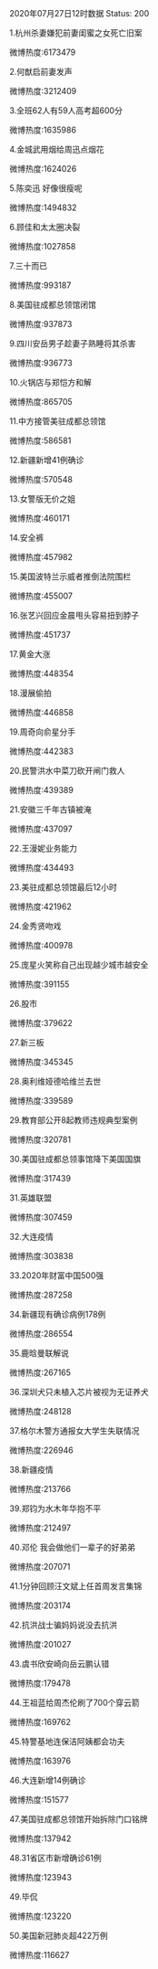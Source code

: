 2020年07月27日12时数据
Status: 200

1.杭州杀妻嫌犯前妻闺蜜之女死亡旧案

微博热度:6173479

2.何猷启前妻发声

微博热度:3212409

3.全班62人有59人高考超600分

微博热度:1635986

4.金城武用烟给周迅点烟花

微博热度:1624026

5.陈奕迅 好像很瘦呢

微博热度:1494832

6.顾佳和太太圈决裂

微博热度:1027858

7.三十而已

微博热度:993187

8.美国驻成都总领馆闭馆

微博热度:937873

9.四川安岳男子趁妻子熟睡将其杀害

微博热度:936773

10.火锅店与郑恺方和解

微博热度:865705

11.中方接管美驻成都总领馆

微博热度:586581

12.新疆新增41例确诊

微博热度:570548

13.女警版无价之姐

微博热度:460171

14.安全裤

微博热度:457982

15.美国波特兰示威者推倒法院围栏

微博热度:455007

16.张艺兴回应金晨甩头容易扭到脖子

微博热度:451737

17.黄金大涨

微博热度:448354

18.漫展偷拍

微博热度:446858

19.周奇向俞星分手

微博热度:442383

20.民警洪水中菜刀砍开闸门救人

微博热度:439389

21.安徽三千年古镇被淹

微博热度:437097

22.王漫妮业务能力

微博热度:434493

23.美驻成都总领馆最后12小时

微博热度:421962

24.金秀贤吻戏

微博热度:400978

25.庞星火笑称自己出现越少城市越安全

微博热度:391155

26.股市

微博热度:379622

27.新三板

微博热度:345345

28.奥利维娅德哈维兰去世

微博热度:339589

29.教育部公开8起教师违规典型案例

微博热度:320781

30.美国驻成都总领事馆降下美国国旗

微博热度:317439

31.英雄联盟

微博热度:307459

32.大连疫情

微博热度:303838

33.2020年财富中国500强

微博热度:287258

34.新疆现有确诊病例178例

微博热度:286554

35.鹿晗曼联解说

微博热度:267165

36.深圳犬只未植入芯片被视为无证养犬

微博热度:248128

37.格尔木警方通报女大学生失联情况

微博热度:226946

38.新疆疫情

微博热度:213766

39.郑钧为水木年华抱不平

微博热度:212497

40.邓伦 我会做他们一辈子的好弟弟

微博热度:207071

41.1分钟回顾汪文斌上任首周发言集锦

微博热度:203174

42.抗洪战士骗妈妈说没去抗洪

微博热度:201027

43.虞书欣安崎向岳云鹏认错

微博热度:179478

44.王祖蓝给周杰伦刷了700个穿云箭

微博热度:169762

45.特警基地连保洁阿姨都会功夫

微博热度:163976

46.大连新增14例确诊

微博热度:151577

47.美国驻成都总领馆开始拆除门口铭牌

微博热度:137942

48.31省区市新增确诊61例

微博热度:123943

49.毕侃

微博热度:123220

50.美国新冠肺炎超422万例

微博热度:116627

